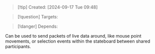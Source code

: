 
>[!tip] Created: [2024-09-17 Tue 09:48]

>[!question] Targets: 

>[!danger] Depends: 

Can be used to send packets of live data around, like mouse point movements, or selection events within the stateboard between shared participants.


